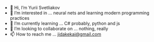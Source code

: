 - 👋 Hi, I’m Yurii Svetliakov
- 👀 I’m interested in ... neural nets and learning modern programming practices
- 🌱 I’m currently learning ... C# probably, python and js
- 💞️ I’m looking to collaborate on ... nothing, really
- 📫 How to reach me ... jidakekai@gmail.com
<!---
1Zero11/1Zero11 is a ✨ special ✨ repository because its `README.md` (this file) appears on your GitHub profile.
You can click the Preview link to take a look at your changes.
--->
